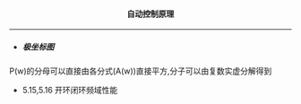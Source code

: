 #### <center>自动控制原理</center>

- - -
- ##### 极坐标图
P(w)的分母可以直接由各分式(A(w))直接平方,分子可以由复数实虚分解得到
- 5.15,5.16 开环闭环频域性能
